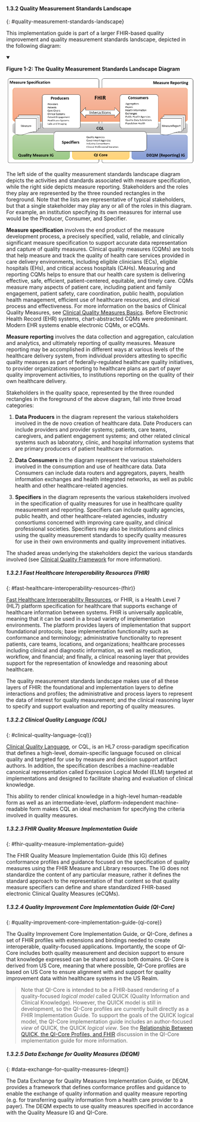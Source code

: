 #### 1.3.2 Quality Measurement Standards Landscape
{: #quality-measurement-standards-landscape}

This implementation guide is part of a larger FHIR-based quality improvement
and quality measurement standards landscape, depicted in the following
diagram:

<details open>
<summary>

<b>Figure 1-2: The Quality Measurement Standards Landscape Diagram</b>

</summary>

<img src="assets/images/quality-measurement-standards-landscape.png"
alt="Quality Measurement Standards Landscape" class="img-responsive img-rounded center-block"/>

</details>

The left side of the quality measurement standards landscape diagram depicts
the activities and standards associated with measure specification, while the
right side depicts measure reporting. Stakeholders and the roles they play are
represented by the three rounded rectangles in the foreground. Note that the
lists are representative of typical stakeholders, but that a single stakeholder
may play any or all of the roles in this diagram. For example, an institution
specifying its own measures for internal use would be the Producer, Consumer,
and Specifier.

**Measure specification** involves the end product of the measure
development process, a precisely specified, valid, reliable, and clinically
significant measure specification to support accurate data representation and
capture of quality measures. Clinical quality measures (CQMs) are tools that
help measure and track the quality of health care services provided in care
delivery environments, including eligible clinicians (ECs), eligible hospitals
(EHs), and critical access hospitals (CAHs). Measuring and reporting CQMs helps
to ensure that our health care system is delivering effective, safe, efficient,
patient-centered, equitable, and timely care. CQMs measure many aspects of
patient care, including patient and family engagement, patient safety, care
coordination, public health, population health management, efficient use of
healthcare resources, and clinical process and effectiveness. For more
information on the basics of Clinical Quality Measures, see
[Clinical Quality Measures Basics](https://www.cms.gov/Regulations-and-Guidance/Legislation/EHRIncentivePrograms/ClinicalQualityMeasures.html).
Before Electronic Health Record (EHR) systems, chart-abstracted CQMs were
predominant. Modern EHR systems enable electronic CQMs, or eCQMs.

**Measure reporting** involves the data collection and aggregation,
calculation and analytics, and ultimately reporting of quality measures. Measure
reporting may be accomplished in different ways at various levels of the
healthcare delivery system, from individual providers attesting to specific
quality measures as part of federally-regulated healthcare quality initiatives,
to provider organizations reporting to healthcare plans as part of payer quality
improvement activities, to institutions reporting on the quality of their own
healthcare delivery.

Stakeholders in the quality space, represented by the three rounded
rectangles in the foreground of the above diagram, fall into three broad
categories:

1.  **Data Producers** in the diagram represent the various stakeholders
involved in the de novo creation of healthcare data. Date Producers can include
providers and provider systems; patients, care teams, caregivers, and patient
engagement systems; and other related clinical systems such as laboratory,
clinic, and hospital information systems that are primary producers of patient
healthcare information.

2.  **Data Consumers** in the diagram represent the various stakeholders
involved in the consumption and use of healthcare data. Data Consumers can
include data routers and aggregators, payers, health information exchanges and
health integrated networks, as well as public health and other
healthcare-related agencies.

3.  **Specifiers** in the diagram represents the various stakeholders involved
in the specification of quality measures for use in healthcare quality
measurement and reporting. Specifiers can include quality agencies, public
health, and other healthcare-related agencies, industry consortiums concerned
with improving care quality, and clinical professional societies. Specifiers may
also be institutions and clinics using the quality measurement standards to
specify quality measures for use in their own environments and quality
improvement initiatives.

The shaded areas underlying the stakeholders depict the various standards
involved (see [Clinical Quality Framework](https://confluence.hl7.org/display/CQIWC/Clinical+Quality+Framework)
for more information).

##### 1.3.2.1 Fast Healthcare Interoperability Resources (FHIR)
{: #fast-healthcare-interoperability-resources-(fhir)}

[Fast Healthcare Interoperability Resources](http://hl7.org/fhir),
or FHIR, is a Health Level 7 (HL7) platform specification for healthcare that
supports exchange of healthcare information between systems. FHIR is universally
applicable, meaning that it can be used in a broad variety of implementation
environments. The platform provides layers of implementation that support
foundational protocols; base implementation functionality such as conformance
and terminology; administrative functionality to represent patients, care teams,
locations, and organizations; healthcare processes including clinical and
diagnostic information, as well as medication, workflow, and financial; and
finally, a clinical reasoning layer that provides support for the representation
of knowledge and reasoning about healthcare.

The quality measurement standards landscape makes use of all these layers of
FHIR: the foundational and implementation layers to define interactions and
profiles; the administrative and process layers to represent the data of
interest for quality measurement; and the clinical reasoning layer to specify
and support evaluation and reporting of quality measures.

##### 1.3.2.2 Clinical Quality Language (CQL)
{: #clinical-quality-language-(cql)}

[Clinical Quality Language](https://cql.hl7.org), or CQL, is an HL7 cross-paradigm specification
that defines a high-level, domain-specific language focused on clinical quality
and targeted for use by measure and decision support artifact authors. In
addition, the specification describes a machine-readable canonical
representation called Expression Logical Model (ELM) targeted at implementations
and designed to facilitate sharing and evaluation of clinical knowledge.

This ability to render clinical knowledge in a high-level human-readable form
as well as an intermediate-level, platform-independent machine-readable form
makes CQL an ideal mechanism for specifying the criteria involved in quality
measures.

##### 1.3.2.3 FHIR Quality Measure Implementation Guide
{: #fhir-quality-measure-implementation-guide}

The FHIR Quality Measure Implementation Guide (this IG) defines conformance
profiles and guidance focused on the specification of quality measures using the
FHIR Measure and Library resources. The IG does not standardize the content of
any particular measure, rather it defines the standard approach to the
representation of that content so that quality measure specifiers can define and
share standardized FHIR-based electronic Clinical Quality Measures (eCQMs).

##### 1.3.2.4 Quality Improvement Core Implementation Guide (QI-Core)
{: #quality-improvement-core-implementation-guide-(qi-core)}

The Quality Improvement Core Implementation Guide, or QI-Core, defines a set
of FHIR profiles with extensions and bindings needed to create interoperable,
quality-focused applications. Importantly, the scope of QI-Core includes both
quality measurement and decision support to ensure that knowledge expressed can
be shared across both domains. QI-Core is derived from US Core, meaning that
where possible, QI-Core profiles are based on US Core to ensure alignment with
and support for quality improvement data within healthcare systems in the US
Realm.

> Note that QI-Core is intended to be a FHIR-based rendering of a
quality-focused _logical model_ called QUICK (Quality Information and
Clinical Knowledge). However, the QUICK model is still in development, so the
QI-Core profiles are currently built directly as a FHIR Implementation Guide. To
support the goals of the QUICK logical model, the QI-Core implementation guide
includes an author-focused _view_ of QUICK, the QUICK _logical
view_. See the [Relationship Between QUICK, the QI-Core Profiles, and FHIR](http://hl7.org/fhir/us/qicore/index.html#relationships)
discussion in the QI-Core implementation guide for more information.

##### 1.3.2.5 Data Exchange for Quality Measures (DEQM)
{: #data-exchange-for-quality-measures-(deqm)}

The Data Exchange for Quality Measures Implementation Guide, or DEQM,
provides a framework that defines conformance profiles and guidance to enable
the exchange of quality information and quality measure reporting (e.g. for
transferring quality information from a health care provider to a payer). The
DEQM expects to use quality measures specified in accordance with the Quality
Measure IG and QI-Core.
